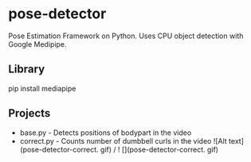 # pose-detector
Pose Estimation Framework on Python. Uses CPU object detection with Google Medipipe. 

## Library 
pip install mediapipe 

## Projects 
- base.py - Detects positions of bodypart in the video 
- correct.py - Counts number of dumbbell curls in the video 
![Alt text](pose-detector-correct. gif) / ! [](pose-detector-correct. gif)
